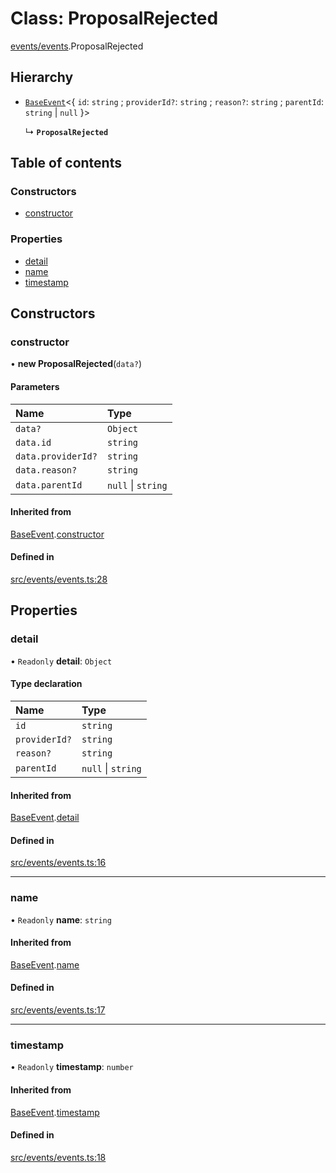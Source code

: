 # Class: ProposalRejected

[events/events](../modules/events_events).ProposalRejected

## Hierarchy

- [`BaseEvent`](events_events.BaseEvent)<{ `id`: `string` ; `providerId?`: `string` ; `reason?`: `string` ; `parentId`: `string` \| ``null``  }\>

  ↳ **`ProposalRejected`**

## Table of contents

### Constructors

- [constructor](events_events.ProposalRejected#constructor)

### Properties

- [detail](events_events.ProposalRejected#detail)
- [name](events_events.ProposalRejected#name)
- [timestamp](events_events.ProposalRejected#timestamp)

## Constructors

### constructor

• **new ProposalRejected**(`data?`)

#### Parameters

| Name | Type |
| :------ | :------ |
| `data?` | `Object` |
| `data.id` | `string` |
| `data.providerId?` | `string` |
| `data.reason?` | `string` |
| `data.parentId` | ``null`` \| `string` |

#### Inherited from

[BaseEvent](events_events.BaseEvent).[constructor](events_events.BaseEvent#constructor)

#### Defined in

[src/events/events.ts:28](https://github.com/golemfactory/golem-js/blob/570d226/src/events/events.ts#L28)

## Properties

### detail

• `Readonly` **detail**: `Object`

#### Type declaration

| Name | Type |
| :------ | :------ |
| `id` | `string` |
| `providerId?` | `string` |
| `reason?` | `string` |
| `parentId` | ``null`` \| `string` |

#### Inherited from

[BaseEvent](events_events.BaseEvent).[detail](events_events.BaseEvent#detail)

#### Defined in

[src/events/events.ts:16](https://github.com/golemfactory/golem-js/blob/570d226/src/events/events.ts#L16)

___

### name

• `Readonly` **name**: `string`

#### Inherited from

[BaseEvent](events_events.BaseEvent).[name](events_events.BaseEvent#name)

#### Defined in

[src/events/events.ts:17](https://github.com/golemfactory/golem-js/blob/570d226/src/events/events.ts#L17)

___

### timestamp

• `Readonly` **timestamp**: `number`

#### Inherited from

[BaseEvent](events_events.BaseEvent).[timestamp](events_events.BaseEvent#timestamp)

#### Defined in

[src/events/events.ts:18](https://github.com/golemfactory/golem-js/blob/570d226/src/events/events.ts#L18)
